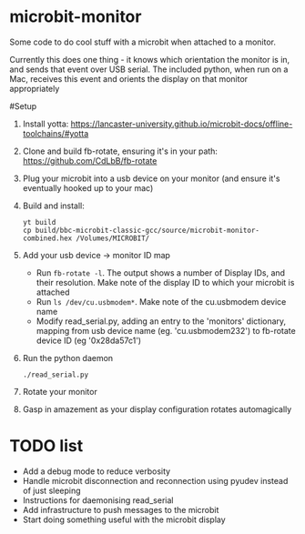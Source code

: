 # microbit-monitor

Some code to do cool stuff with a microbit when attached to a monitor.

Currently this does one thing - it knows which orientation the monitor is in,
and sends that event over USB serial.  The included python, when run on a Mac,
receives this event and orients the display on that monitor appropriately

#Setup
1. Install yotta: https://lancaster-university.github.io/microbit-docs/offline-toolchains/#yotta
2. Clone and build fb-rotate, ensuring it's in your path: https://github.com/CdLbB/fb-rotate
3. Plug your microbit into a usb device on your monitor (and ensure it's eventually hooked up to your mac)
4. Build and install:

   ```
   yt build
   cp build/bbc-microbit-classic-gcc/source/microbit-monitor-combined.hex /Volumes/MICROBIT/
   ```
5. Add your usb device -> monitor ID map
   * Run ```fb-rotate -l```.  The output shows a number of Display IDs, and their resolution.  Make note of the display ID to which your microbit is attached
   * Run ```ls /dev/cu.usbmodem*```.  Make note of the cu.usbmodem<number> device name
   * Modify read_serial.py, adding an entry to the 'monitors' dictionary, mapping from usb device name (eg. 'cu.usbmodem232') to fb-rotate device ID (eg '0x28da57c1')
5. Run the python daemon
   ```
   ./read_serial.py
   ```
6. Rotate your monitor
7. Gasp in amazement as your display configuration rotates automagically


# TODO list
* Add a debug mode to reduce verbosity
* Handle microbit disconnection and reconnection using pyudev instead of just sleeping
* Instructions for daemonising read_serial
* Add infrastructure to push messages to the microbit
* Start doing something useful with the microbit display